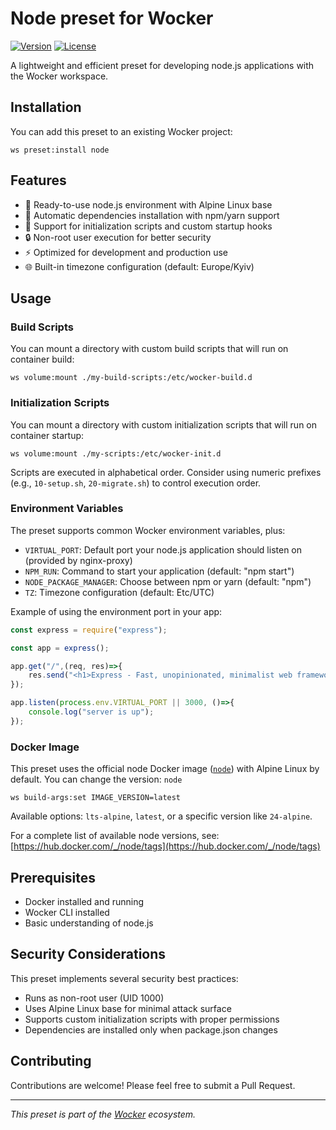 # Node preset for Wocker

[![Version](https://img.shields.io/badge/version-1.0.8-blue.svg)](https://github.com/kearisp/wocker-node-preset)
[![License](https://img.shields.io/badge/license-MIT-green.svg)](./LICENSE)

A lightweight and efficient preset for developing node.js applications with the Wocker workspace.


## Installation

You can add this preset to an existing Wocker project:

```shell
ws preset:install node
```

## Features

- 🚀 Ready-to-use node.js environment with Alpine Linux base
- 🔄 Automatic dependencies installation with npm/yarn support
- 📁 Support for initialization scripts and custom startup hooks
- 🔒 Non-root user execution for better security
- ⚡ Optimized for development and production use
- 🌐 Built-in timezone configuration (default: Europe/Kyiv)

## Usage

### Build Scripts

You can mount a directory with custom build scripts that will run on container build:

```shell
ws volume:mount ./my-build-scripts:/etc/wocker-build.d
```

### Initialization Scripts

You can mount a directory with custom initialization scripts that will run on container startup:

```shell
ws volume:mount ./my-scripts:/etc/wocker-init.d
```

Scripts are executed in alphabetical order. Consider using numeric prefixes (e.g., `10-setup.sh`, `20-migrate.sh`) to control execution order.

### Environment Variables

The preset supports common Wocker environment variables, plus:

- `VIRTUAL_PORT`: Default port your node.js application should listen on (provided by nginx-proxy)
- `NPM_RUN`: Command to start your application (default: "npm start")
- `NODE_PACKAGE_MANAGER`: Choose between npm or yarn (default: "npm")
- `TZ`: Timezone configuration (default: Etc/UTC)

Example of using the environment port in your app:

```javascript
const express = require("express");

const app = express();

app.get("/",(req, res)=>{
    res.send("<h1>Express - Fast, unopinionated, minimalist web framework for Node.js</h1>");
});

app.listen(process.env.VIRTUAL_PORT || 3000, ()=>{
    console.log("server is up");
});
```


### Docker Image

This preset uses the official node Docker image ([`node`](https://hub.docker.com/_/node)) with Alpine Linux by default. You can change the version: `node`


```shell
ws build-args:set IMAGE_VERSION=latest
```


Available options: `lts-alpine`, `latest`, or a specific version like `24-alpine`.

For a complete list of available node versions, see: [https://hub.docker.com/_/node/tags](https://hub.docker.com/_/node/tags)


## Prerequisites

- Docker installed and running
- Wocker CLI installed
- Basic understanding of node.js

## Security Considerations

This preset implements several security best practices:

- Runs as non-root user (UID 1000)
- Uses Alpine Linux base for minimal attack surface
- Supports custom initialization scripts with proper permissions
- Dependencies are installed only when package.json changes

## Contributing

Contributions are welcome! Please feel free to submit a Pull Request.

---

_This preset is part of the [Wocker](https://kearisp.github.io/wocker) ecosystem._
